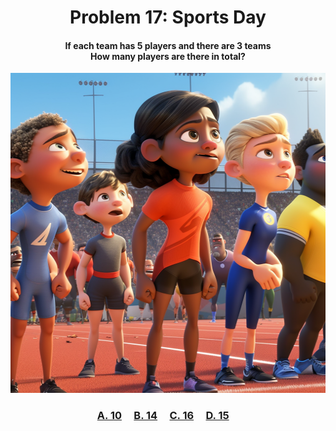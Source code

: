 <h1 align="center">
Problem 17: Sports Day
</h1>

<h4 align="center">
If each team has 5 players and there are 3 teams<br/>How many players are there in total?
</h4>

<p align="center">
<img src="image.png" height="512"/>
</p>

<h3 align="center"><span><a href="https://raw.githubusercontent.com/rain1024/math/main/assets/lose0.png">A. 10</a></span>&nbsp;&nbsp;&nbsp;&nbsp;
<span><a href="https://raw.githubusercontent.com/rain1024/math/main/assets/lose0.png">B. 14</a></span>&nbsp;&nbsp;&nbsp;&nbsp;
<span><a href="https://raw.githubusercontent.com/rain1024/math/main/assets/lose0.png">C. 16</a></span>&nbsp;&nbsp;&nbsp;&nbsp;
<span><a href="https://raw.githubusercontent.com/rain1024/math/main/assets/win0.png">D. 15</a></span>&nbsp;&nbsp;&nbsp;&nbsp;
</h3>